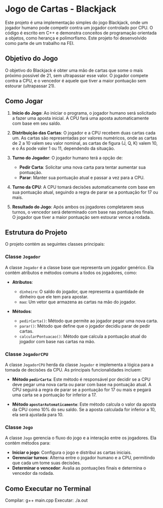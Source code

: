 # Jogo de Cartas - Blackjack

Este projeto é uma implementação simples do jogo Blackjack, onde um jogador humano pode competir contra um jogador controlado por CPU. O código é escrito em C++ e demonstra conceitos de programação orientada a objetos, como herança e polimorfismo. Este projeto foi desenvolvido como parte de um trabalho na FEI.

## Objetivo do Jogo

O objetivo do Blackjack é obter uma mão de cartas que some o mais próximo possível de 21, sem ultrapassar esse valor. O jogador compete contra a CPU, e o vencedor é aquele que tiver a maior pontuação sem estourar (ultrapassar 21).

## Como Jogar

1. **Início do Jogo**: Ao iniciar o programa, o jogador humano será solicitado a fazer uma aposta inicial. A CPU fará uma aposta automaticamente com base em seu saldo.

2. **Distribuição das Cartas**: O jogador e a CPU recebem duas cartas cada um. As cartas são representadas por valores numéricos, onde as cartas de 2 a 10 valem seu valor nominal, as cartas de figura (J, Q, K) valem 10, e o Ás pode valer 1 ou 11, dependendo da situação.

3. **Turno do Jogador**: O jogador humano terá a opção de:
   - **Pedir Carta**: Solicitar uma nova carta para tentar aumentar sua pontuação.
   - **Parar**: Manter sua pontuação atual e passar a vez para a CPU.

4. **Turno da CPU**: A CPU tomará decisões automaticamente com base em sua pontuação atual, seguindo a regra de parar se a pontuação for 17 ou mais.

5. **Resultado do Jogo**: Após ambos os jogadores completarem seus turnos, o vencedor será determinado com base nas pontuações finais. O jogador que tiver a maior pontuação sem estourar vence a rodada.

## Estrutura do Projeto

O projeto contém as seguintes classes principais:

### Classe `Jogador`

A classe `Jogador` é a classe base que representa um jogador genérico. Ela contém atributos e métodos comuns a todos os jogadores, como:

- **Atributos**:
  - `dinheiro`: O saldo do jogador, que representa a quantidade de dinheiro que ele tem para apostar.
  - `mao`: Um vetor que armazena as cartas na mão do jogador.
  
- **Métodos**:
  - `pedirCarta()`: Método que permite ao jogador pegar uma nova carta.
  - `parar()`: Método que define que o jogador decidiu parar de pedir cartas.
  - `calcularPontuacao()`: Método que calcula a pontuação atual do jogador com base nas cartas na mão.

### Classe `JogadorCPU`

A classe `JogadorCPU` herda da classe `Jogador` e implementa a lógica para a tomada de decisões da CPU. As principais funcionalidades incluem:

- **Método `pedirCarta`**: Este método é responsável por decidir se a CPU deve pegar uma nova carta ou parar com base na pontuação atual. A CPU seguirá a regra de parar se a pontuação for 17 ou mais e pegará uma carta se a pontuação for inferior a 17.

- **Método `apostarAutomaticamente`**: Este método calcula o valor da aposta da CPU como 10% do seu saldo. Se a aposta calculada for inferior a 10, ela será ajustada para 10.

### Classe `Jogo`

A classe `Jogo` gerencia o fluxo do jogo e a interação entre os jogadores. Ela contém métodos para:

- **Iniciar o jogo**: Configura o jogo e distribui as cartas iniciais.
- **Gerenciar turnos**: Alterna entre o jogador humano e a CPU, permitindo que cada um tome suas decisões.
- **Determinar o vencedor**: Avalia as pontuações finais e determina o vencedor da rodada.

## Como Executar no Terminal

Compilar: g++ main.cpp
Executar: ./a.out
   